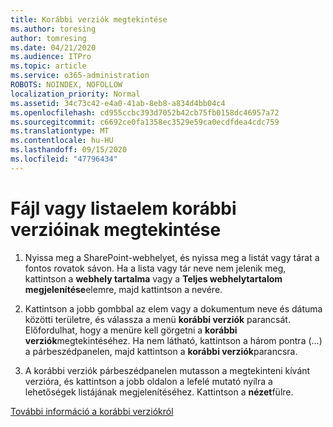 ```yaml
---
title: Korábbi verziók megtekintése
ms.author: toresing
author: tomresing
ms.date: 04/21/2020
ms.audience: ITPro
ms.topic: article
ms.service: o365-administration
ROBOTS: NOINDEX, NOFOLLOW
localization_priority: Normal
ms.assetid: 34c73c42-e4a0-41ab-8eb8-a834d4bb04c4
ms.openlocfilehash: cd955ccbc393d7052b42cb75fb0158dc46957a72
ms.sourcegitcommit: c6692ce0fa1358ec3529e59ca0ecdfdea4cdc759
ms.translationtype: MT
ms.contentlocale: hu-HU
ms.lasthandoff: 09/15/2020
ms.locfileid: "47796434"
---
```

# <a name="view-version-history-of-a-file-or-list-item"></a>Fájl vagy listaelem korábbi verzióinak megtekintése

1. Nyissa meg a SharePoint-webhelyet, és nyissa meg a listát vagy tárat a fontos rovatok sávon. Ha a lista vagy tár neve nem jelenik meg, kattintson a **webhely tartalma** vagy a **Teljes webhelytartalom megjelenítése**elemre, majd kattintson a nevére.
    
2. Kattintson a jobb gombbal az elem vagy a dokumentum neve és dátuma közötti területre, és válassza a menü **korábbi verziók** parancsát. Előfordulhat, hogy a menüre kell görgetni a **korábbi verziók**megtekintéséhez. Ha nem látható, kattintson a három pontra (...) a párbeszédpanelen, majd kattintson a **korábbi verziók**parancsra.
    
3. A korábbi verziók párbeszédpanelen mutasson a megtekinteni kívánt verzióra, és kattintson a jobb oldalon a lefelé mutató nyílra a lehetőségek listájának megjelenítéséhez. Kattintson a **nézet**fülre.
    
[További információ a korábbi verziókról](https://go.microsoft.com/fwlink/?linkid=875709)
  

